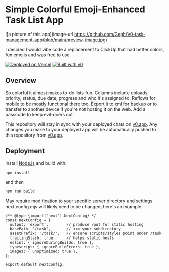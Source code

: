 # Simple Colorful Emoji-Enhanced Task List App

![a picture of this app](image-url https://github.com/Geph/v0-task-management-app/blob/main/preview-image.jpg)

I decided I would vibe code a replacement to ClickUp that had better colors, fun emojis and was free to use. 

[![Deployed on Vercel](https://img.shields.io/badge/Deployed%20on-Vercel-black?style=for-the-badge&logo=vercel)](https://vercel.com/thejeffginger-5327s-projects/v0-click-up-task-list)
[![Built with v0](https://img.shields.io/badge/Built%20with-v0.app-black?style=for-the-badge)](https://v0.app/chat/projects/Y9vCuO7c9OX)

## Overview

So colorful it almost makes to-do lists fun. Columns include uploads, priority, status, due date, progress and who it's assigned to. Reflows for mobile to be mostly functional there too. Export it to xml for backup or to transfer to another device if you're not hosting it on the web. Add a passcode to keep evil-doers out. 

This repository will stay in sync with your deployed chats on [v0.app](https://v0.app).
Any changes you make to your deployed app will be automatically pushed to this repository from [v0.app](https://v0.app).

## Deployment

Install [Node.js](https://nodejs.org/en) and build with: 
```bash
npm install
```
and then 
```bash
npm run build
```

May require modification to your specific server directory and settings. next.config.mjs will likely need to be changed, here's an example:

```
/** @type {import('next').NextConfig} */
const nextConfig = {
  output: 'export',        // produce /out for static hosting
  basePath: '/task',       // <<< your subdirectory
  assetPrefix: '/task/',   // ensure scripts/styles point under /task
  trailingSlash: true,     // helps static hosts
  eslint: { ignoreDuringBuilds: true },
  typescript: { ignoreBuildErrors: true },
  images: { unoptimized: true },
};

export default nextConfig;
```
